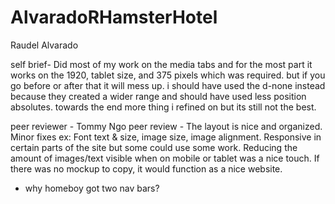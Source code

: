 # AlvaradoRHamsterHotel
Raudel Alvarado

self brief- Did most of my work on the media tabs and for the most part it works on the 1920, tablet size, and 375 pixels which was required. but if you go before or after that it will mess up. i should have used the d-none instead because they created a wider range and should have used less position absolutes. towards the end more thing i refined on but its still not the best. 


peer reviewer - Tommy Ngo
peer review - The layout is nice and organized. Minor fixes ex:  Font text & size, image size, image alignment. Responsive in certain parts of the site but some could use some work. Reducing the amount of images/text visible when on mobile or tablet was a nice touch. If there was no mockup to copy, it would function as a nice website.
- why homeboy got two nav bars?

